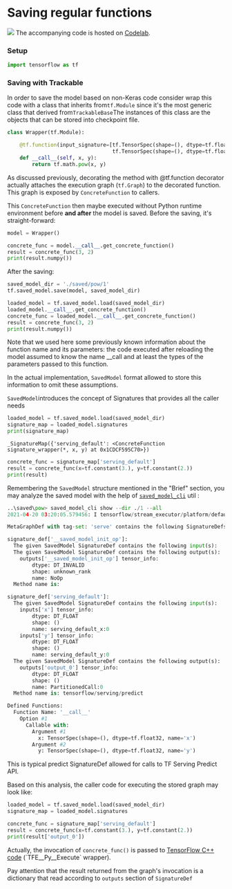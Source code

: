 # Saving regular functions

![](../.gitbook/assets/colab_favicon.ico) The accompanying code is hosted on [Codelab](https://colab.research.google.com/drive/1aId7DB_bH6KAla529_154K_A0tITqeAS?usp=sharing).  

### Setup

```python
import tensorflow as tf
```

### Saving with Trackable

In order to save the model based on non-Keras code consider wrap this code with a class that inherits from`tf.Module` since it's the most generic class that derived from`TrackableBase`The instances of this class are the objects that can be stored into checkpoint file.

```python
class Wrapper(tf.Module):

    @tf.function(input_signature=[tf.TensorSpec(shape=(), dtype=tf.float32),
                                  tf.TensorSpec(shape=(), dtype=tf.float32)])
    def __call__(self, x, y):
        return tf.math.pow(x, y)
```

As discussed previously, decorating the method with @tf.function decorator actually attaches the execution graph \(`tf.Graph`\) to the decorated function. This graph is exposed by `ConcreteFunction` to callers.

This `ConcreteFunction` then maybe executed without Python runtime environment before **and after** the model is saved. Before the saving, it's straight-forward:

```python
model = Wrapper()

concrete_func = model.__call__.get_concrete_function()
result = concrete_func(3, 2)
print(result.numpy())
```

After the saving:

```python
saved_model_dir = './saved/pow/1'
tf.saved_model.save(model, saved_model_dir)

loaded_model = tf.saved_model.load(saved_model_dir)
loaded_model.__call__.get_concrete_function()
concrete_func = loaded_model.__call__.get_concrete_function()
result = concrete_func(3, 2)
print(result.numpy())
```

Note that we used here some previously known information about the function name and its parameters: the code executed after reloading the model assumed to know the name \_\_call and at least the types of the parameters passed to this function.

In the actual implementation, `SavedModel` format allowed to store this information to omit these assumptions.  

`SavedModel`introduces the concept of Signatures that provides all the caller needs

```python
loaded_model = tf.saved_model.load(saved_model_dir)
signature_map = loaded_model.signatures
print(signature_map)
```

```text
_SignatureMap({'serving_default': <ConcreteFunction signature_wrapper(*, x, y) at 0x1CDCF595C70>})
```



```python
concrete_func = signature_map['serving_default']
result = concrete_func(x=tf.constant(3.), y=tf.constant(2.))
print(result)
```

Remembering the `SavedModel` structure mentioned in the "Brief" section, you may analyze the saved model with the help of [`saved_model_cli`](https://github.com/tensorflow/docs/blob/master/site/en/r1/guide/saved_model.md#cli-to-inspect-and-execute-savedmodel) util :

```python
..\saved\pow> saved_model_cli show --dir ./1 --all
2021-04-20 03:20:05.579456: I tensorflow/stream_executor/platform/default/dso_loader.cc:49] Successfully opened dynamic library cudart64_110.dll

MetaGraphDef with tag-set: 'serve' contains the following SignatureDefs:

signature_def['__saved_model_init_op']:
  The given SavedModel SignatureDef contains the following input(s):
  The given SavedModel SignatureDef contains the following output(s):
    outputs['__saved_model_init_op'] tensor_info:
        dtype: DT_INVALID
        shape: unknown_rank
        name: NoOp
  Method name is:

signature_def['serving_default']:
  The given SavedModel SignatureDef contains the following input(s):
    inputs['x'] tensor_info:
        dtype: DT_FLOAT
        shape: ()
        name: serving_default_x:0
    inputs['y'] tensor_info:
        dtype: DT_FLOAT
        shape: ()
        name: serving_default_y:0
  The given SavedModel SignatureDef contains the following output(s):
    outputs['output_0'] tensor_info:
        dtype: DT_FLOAT
        shape: ()
        name: PartitionedCall:0
  Method name is: tensorflow/serving/predict

Defined Functions:
  Function Name: '__call__'
    Option #1
      Callable with:
        Argument #1
          x: TensorSpec(shape=(), dtype=tf.float32, name='x')
        Argument #2
          y: TensorSpec(shape=(), dtype=tf.float32, name='y')
```

This is typical predict SignatureDef allowed for calls to TF Serving Predict API.

Based on this analysis, the caller code for executing the stored graph may look like:

```python
loaded_model = tf.saved_model.load(saved_model_dir)
signature_map = loaded_model.signatures

concrete_func = signature_map['serving_default']
result = concrete_func(x=tf.constant(3.), y=tf.constant(2.))
print(result['output_0'])
```

Actually, the invocation of `concrete_func()` is passed to [TensorFlow C++ code](https://fossies.org/linux/tensorflow/tensorflow/python/tfe_wrapper.cc) \(\`TFE\__Py\__Execute\` wrapper\).

Pay attention that the result returned from the graph's invocation is a dictionary that read according to `outputs` section of `SignatureDef` 


